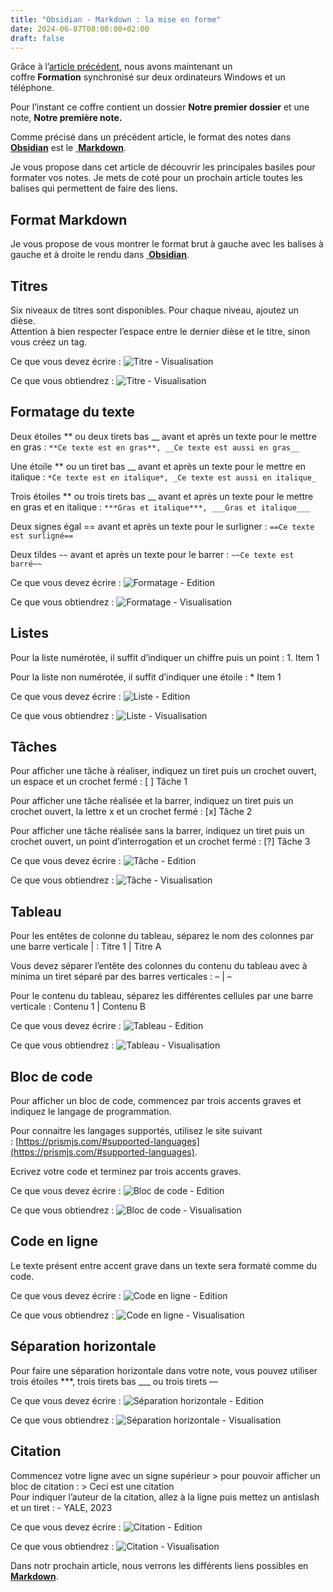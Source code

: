 ```yaml
---
title: "Obsidian - Markdown : la mise en forme"
date: 2024-06-07T08:00:00+02:00
draft: false
---
```

Grâce à l’[article précédent](/posts/obsidian-synchronisation-via-dropbox), nous avons maintenant un coffre **Formation** synchronisé sur deux ordinateurs Windows et un téléphone.

Pour l’instant ce coffre contient un dossier **Notre premier dossier** et une note, **Notre première note.**

Comme précisé dans un précédent article, le format des notes dans <a target="_blank" href="https://obsidian.md/"> **Obsidian**</a> est le <a target="_blank" href="https://fr.wikipedia.org/wiki/Markdown"> **Markdown**</a>.

Je vous propose dans cet article de découvrir les principales basiles pour formater vos notes. Je mets de coté pour un prochain article toutes les balises qui permettent de faire des liens.

## Format Markdown

Je vous propose de vous montrer le format brut à gauche avec les balises à gauche et à droite le rendu dans <a target="_blank" href="https://obsidian.md/"> **Obsidian**</a>.

## Titres

Six niveaux de titres sont disponibles. Pour chaque niveau, ajoutez un dièse.  
Attention à bien respecter l’espace entre le dernier dièse et le titre, sinon vous créez un tag.

Ce que vous devez écrire : 
![Titre - Visualisation](/images/Pasted_image_20230722203923.jpg#center)

Ce que vous obtiendrez : 
![Titre - Visualisation](/images/Pasted_image_20230722203938.jpg#center)

## Formatage du texte

Deux étoiles ** ou deux tirets bas __ avant et après un texte pour le mettre en gras : `**Ce texte est en gras**, __Ce texte est aussi en gras__`

Une étoile ** ou un tiret bas __ avant et après un texte pour le mettre en italique : `*Ce texte est en italique*, _Ce texte est aussi en italique_`

Trois étoiles ** ou trois tirets bas __ avant et après un texte pour le mettre en gras et en italique : `***Gras et italique***, ___Gras et italique___`

Deux signes égal == avant et après un texte pour le surligner : `==Ce texte est surligné==`

Deux tildes `~~` avant et après un texte pour le barrer : `~~Ce texte est barré~~`

Ce que vous devez écrire : 
![Formatage - Edition](/images/Pasted_image_20230722203954.jpg#center)

Ce que vous obtiendrez : 
![Formatage - Visualisation](/images/Pasted_image_20230722203958.jpg#center)

## Listes

Pour la liste numérotée, il suffit d’indiquer un chiffre puis un point : 1. Item 1  

Pour la liste non numérotée, il suffit d’indiquer une étoile : * Item 1

Ce que vous devez écrire : 
![Liste - Edition](/images/Pasted_image_20230722204008.jpg#center)

Ce que vous obtiendrez : 
![Liste - Visualisation](/images/Pasted_image_20230722204013.jpg#center)

## Tâches

Pour afficher une tâche à réaliser, indiquez un tiret puis un crochet ouvert, un espace et un crochet fermé : [ ] Tâche 1  

Pour afficher une tâche réalisée et la barrer, indiquez un tiret puis un crochet ouvert, la lettre x et un crochet fermé : [x] Tâche 2  

Pour afficher une tâche réalisée sans la barrer, indiquez un tiret puis un crochet ouvert, un point d’interrogation et un crochet fermé : [?] Tâche 3

Ce que vous devez écrire : 
![Tâche - Edition](/images/Pasted_image_20230722204025.jpg#center)

Ce que vous obtiendrez : 
![Tâche - Visualisation](/images/Pasted_image_20230722204029.jpg#center)

## Tableau

Pour les entêtes de colonne du tableau, séparez le nom des colonnes par une barre verticale | : Titre 1 | Titre A

Vous devez séparer l’entête des colonnes du contenu du tableau avec à minima un tiret séparé par des barres verticales : – | –  

Pour le contenu du tableau, séparez les différentes cellules par une barre verticale : Contenu 1 | Contenu B

Ce que vous devez écrire : 
![Tableau - Edition](/images/Pasted_image_20230722204039.jpg#center)

Ce que vous obtiendrez : 
![Tableau - Visualisation](/images/Pasted_image_20230722204045.jpg#center)

## Bloc de code

Pour afficher un bloc de code, commencez par trois accents graves et indiquez le langage de programmation.  

Pour connaitre les langages supportés, utilisez le site suivant : [https://prismjs.com/#supported-languages](https://prismjs.com/#supported-languages).  

Ecrivez votre code et terminez par trois accents graves.

Ce que vous devez écrire : 
![Bloc de code - Edition](/images/Pasted_image_20230722204056.jpg#center)

Ce que vous obtiendrez : 
![Bloc de code - Visualisation](/images/Pasted_image_20230722204100.jpg#center)

## Code en ligne

Le texte présent entre accent grave dans un texte sera formaté comme du code.

Ce que vous devez écrire : 
![Code en ligne - Edition](/images/Pasted_image_20230722204109.jpg#center)

Ce que vous obtiendrez : 
![Code en ligne - Visualisation](/images/Pasted_image_20230722204114.jpg#center)

## Séparation horizontale

Pour faire une séparation horizontale dans votre note, vous pouvez utiliser trois étoiles ***, trois tirets bas ___ ou trois tirets —

Ce que vous devez écrire : 
![Séparation horizontale - Edition](/images/Pasted_image_20230722204128.jpg#center)

Ce que vous obtiendrez : 
![Séparation horizontale - Visualisation](/images/Pasted_image_20230722204132.jpg#center)

## Citation

Commencez votre ligne avec un signe supérieur > pour pouvoir afficher un bloc de citation : > Ceci est une citation  
Pour indiquer l’auteur de la citation, allez à la ligne puis mettez un antislash et un tiret : \- YALE, 2023

Ce que vous devez écrire : 
![Citation - Edition](/images/Pasted_image_20230722204141.jpg#center)

Ce que vous obtiendrez : 
![Citation - Visualisation](/images/Pasted_image_20230722204145.jpg#center)

Dans notr prochain article, nous verrons les différents liens possibles en <a target="_blank" href="https://fr.wikipedia.org/wiki/Markdown"> **Markdown**</a>.